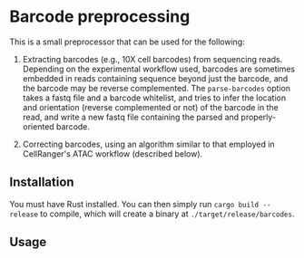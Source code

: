 # Barcode preprocessing

This is a small preprocessor that can be used for the following:

1. Extracting barcodes (e.g., 10X cell barcodes) from sequencing reads. Depending on the experimental workflow used, barcodes are sometimes embedded in reads containing sequence beyond just the barcode, and the barcode may be reverse complemented. The `parse-barcodes` option takes a fastq file and a barcode whitelist, and tries to infer the location and orientation (reverse complemented or not) of the barcode in the read, and write a new fastq file containing the parsed and properly-oriented barcode.

2. Correcting barcodes, using an algorithm similar to that employed in CellRanger's ATAC workflow (described below).

## Installation

You must have Rust installed. You can then simply run `cargo build --release` to compile, which will create a binary at `./target/release/barcodes`.

## Usage